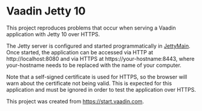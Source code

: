 # Vaadin Jetty 10

This project reproduces problems that occur when serving a Vaadin application with Jetty 10 over HTTPS.

The Jetty server is configured and started programmatically in [JettyMain](src/main/java/it/prodata/application/JettyMain.java).
Once started, the application can be accessed via HTTP at http://localhost:8080 and via HTTPS at https://your-hostname:8443, where your-hostname needs to be replaced with the name of your computer.

Note that a self-signed certificate is used for HTTPS, so the browser will warn about the certificate not being valid. This is expected for this application and must be ignored in order to test the application over HTTPS.

This project was created from https://start.vaadin.com.
